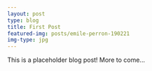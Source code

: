 ```yaml
---
layout: post
type: blog
title: First Post
featured-img: posts/emile-perron-190221
img-type: jpg
---
```


This is a placeholder blog post! More to come...